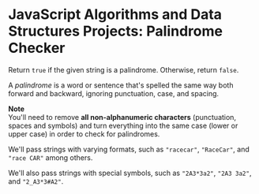 # JavaScript Algorithms and Data Structures Projects: Palindrome Checker

Return `true` if the given string is a palindrome. Otherwise, return `false`. 

A *palindrome* is a word or sentence that's spelled the same way both forward and backward, ignoring punctuation, case, and spacing.  

**Note**  
You'll need to remove **all non-alphanumeric characters** (punctuation, spaces and symbols) and turn everything into the same case (lower or upper case) in order to check for palindromes.  

We'll pass strings with varying formats, such as `"racecar"`, `"RaceCar"`, and `"race CAR"` among others.  

We'll also pass strings with special symbols, such as `"2A3*3a2"`, `"2A3 3a2"`, and `"2_A3*3#A2"`.
